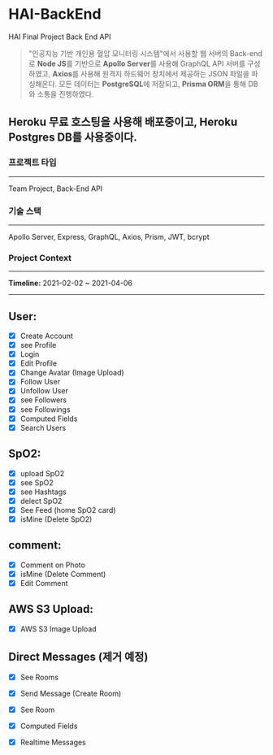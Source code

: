 # HAI-BackEnd

HAI Final Project Back End API

> "인공지능 기반 개인용 혈압 모니터링 시스템"에서 사용할 웹 서버의 Back-end로 **Node JS**를 기반으로 **Apollo Server**를 사용해 GraphQL API 서버를 구성하였고, **Axios**를 사용해 원격지 하드웨어 장치에서 제공하는 JSON 파일을 파싱해온다. 모든 데이터는 **PostgreSQL**에 저장되고, **Prisma ORM**을 통해 DB와 소통을 진행하였다.

Heroku 무료 호스팅을 사용해 배포중이고, Heroku Postgres DB를 사용중이다.
---

### 프로젝트 타입

---

Team Project, Back-End API

### 기술 스택

---

Apollo Server, Express, GraphQL, Axios, Prism, JWT, bcrypt

### Project Context

---

**Timeline:**  2021-02-02 ~ 2021-04-06

---

## User:

- [x] Create Account
- [x] see Profile
- [x] Login
- [x] Edit Profile
- [x] Change Avatar (Image Upload)
- [x] Follow User
- [x] Unfollow User
- [x] see Followers
- [x] see Followings
- [x] Computed Fields
- [x] Search Users

## SpO2: 

- [x] upload SpO2
- [x] see SpO2
- [x] see Hashtags
- [x] delect SpO2
- [x] See Feed (home SpO2 card)
- [x] isMine (Delete SpO2)

## comment:
- [x] Comment on Photo
- [x] isMine (Delete Comment)
- [x] Edit Comment

## AWS S3 Upload:
- [x] AWS S3 Image Upload

## Direct Messages (제거 예정)
- [x] See Rooms
- [x] Send Message (Create Room)
- [x] See Room
- [x] Computed Fields
- [x] Realtime Messages

